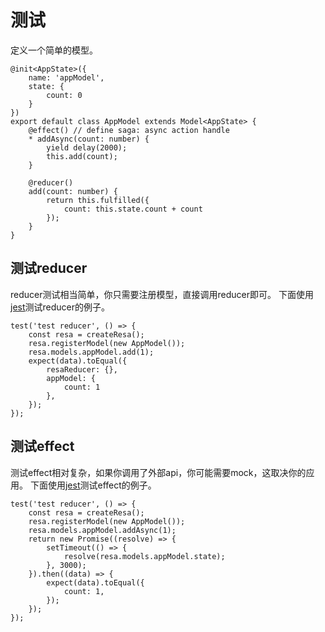 # 测试

定义一个简单的模型。
```
@init<AppState>({
    name: 'appModel',
    state: {
        count: 0
    }
})
export default class AppModel extends Model<AppState> {
    @effect() // define saga: async action handle
    * addAsync(count: number) {
        yield delay(2000);
        this.add(count);
    }

    @reducer()
    add(count: number) {
        return this.fulfilled({
            count: this.state.count + count
        });
    }
}
```

## 测试reducer
reducer测试相当简单，你只需要注册模型，直接调用reducer即可。
下面使用[jest](http://facebook.github.io/jest/)测试reducer的例子。
```
test('test reducer', () => {
    const resa = createResa();
    resa.registerModel(new AppModel());
    resa.models.appModel.add(1);
    expect(data).toEqual({
        resaReducer: {},
        appModel: {
            count: 1
        },
    });
});
```

## 测试effect
测试effect相对复杂，如果你调用了外部api，你可能需要mock，这取决你的应用。
下面使用[jest](http://facebook.github.io/jest/)测试effect的例子。
```
test('test reducer', () => {
    const resa = createResa();
    resa.registerModel(new AppModel());
    resa.models.appModel.addAsync(1);
    return new Promise((resolve) => {
        setTimeout(() => {
            resolve(resa.models.appModel.state);
        }, 3000);
    }).then((data) => {
        expect(data).toEqual({
            count: 1,
        });
    });
});
```
